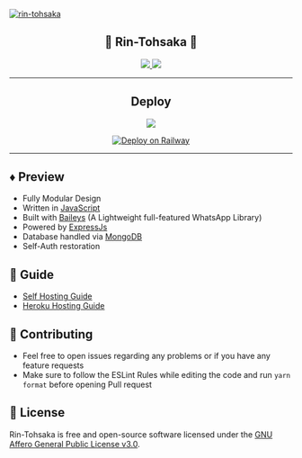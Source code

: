 <!-- ![Just...]() -->

<a href="https://imgbb.com/"><img src="https://i.ibb.co/pQthZr3/rin-tohsaka.gif" alt="rin-tohsaka" border="0" /></a>

<div align='center'>

<h2>🎐 Rin-Tohsaka 🎐 </h2>
  
<a href='https://github.com/Toshi-san001/Rin-Tohsaka/releases' a>
  
<img src='https://img.shields.io/github/v/release/Toshi-san001/Rin-Tohsaka?color=%231e81b0&label=version&style=for-the-badge'>
  
</a>
  
<a href='https://github.com/Toshi-san001/Rin-Tohsaka/blob/master/LICENSE'>
  
<img src='https://img.shields.io/github/license/Toshi-san001/Rin-Tohsaka?color=%231e81b0&style=for-the-badge'>
  
</a>
  
</div>

---

<div align='center'>
  
## Deploy
  
<a href='https://heroku.com/deploy'>
  
<img src='https://www.herokucdn.com/deploy/button.png'>

[![Deploy on Railway](https://railway.app/button.svg)](https://railway.app/template/pkm7bu?referralCode=3ez0Ta)
  
</a>
  
</div>

---

## ♦️ Preview

 - Fully Modular Design
 - Written in [JavaScript](https://www.javascript.com/)
 - Built with [Baileys](https://github.com/adiwajshing/baileys) (A Lightweight full-featured WhatsApp Library)
 - Powered by [ExpressJs](https://expressjs.com/)
 - Database handled via [MongoDB](https://www.mongodb.com/)
 - Self-Auth restoration

 ## 📙 Guide

 - [Self Hosting Guide](https://github.com/Toshi-san001/Rin-Tohsaka/blob/master/Self-Hosting-Guide.md)
 - [Heroku Hosting Guide](https://github.com/Toshi-san001/Rin-Tohsaka/blob/master/Heroku-Hosting-Guide.md)

 ## 💪 Contributing

 - Feel free to open issues regarding any problems or if you have any feature requests
 - Make sure to follow the ESLint Rules while editing the code and run `yarn format` before opening Pull request

 ## 🎐 License

 Rin-Tohsaka is free and open-source software licensed under the [GNU Affero General Public License v3.0](https://github.com/Toshi-san001/Rin-Tohsaka/blob/master/LICENSE).
